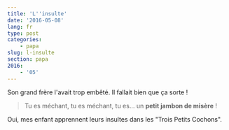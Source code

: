 ```yaml
---
title: 'L''insulte'
date: '2016-05-08'
lang: fr
type: post
categories:
    - papa
slug: l-insulte
section: papa
2016:
    - '05'
---
```


Son grand frère l'avait trop embêté. Il fallait bien que ça sorte !

<!--more-->

> Tu es méchant, tu es méchant, tu es… un **petit jambon de misère** !

Oui, mes enfant apprennent leurs insultes dans les "Trois Petits Cochons".
